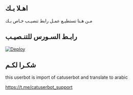 ## اهـلا بـك
مـن هـنا تستطيـع عمـل رابط تنصيـب خـاص بـك

## رابـط السـورس للتنـصيـب

[![Deploy](https://www.herokucdn.com/deploy/button.svg)](https://heroku.com/deploy?template=https://github.com/ttovenko/jmthon)

## شكـرا لكـم 


this userbot is import of catuserbot and translate to arabic

https://t.me/catuserbot_support
